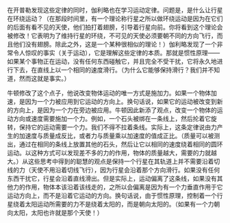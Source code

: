 在开普勒发现这些定律的同时，伽利略也在学习运动定律。问题是，是什么让行星在环绕运动？（在那段时间里，有一个理论称行星之所以做环绕运动是因为在它们的后面有看不见的天使，他们拍打着翅膀，引导着行星向前。你将看到这个理论会被修改！它表明为了维持行星的环绕，不可见的天使必须要朝不同的方向飞行，而且他们没有翅膀。除此之外，这是一个某种很相似的理论！）伽利略发现了一个非常令人惊叹的事实（关于运动），它是理解这些定律的本质。那就是惯性原理——如果某个事物正在运动，没有任何东西碰触它，并且完全不受干扰，它将永久地进行下去，在直线上以一个相同的速度滑行。（为什么它能够保持滑行？我们并不知道，然而这就是事实。）

牛顿修改了这个点子，他说改变物体运动的唯一方式是施加力。如果一个物体加速，是因为一个力被应用到它运动的方向上。换句话说，如果它的运动被改变到新的方向上，是因为一个力在旁边被应用。牛顿因此新添了观点，改变一个物体的运动方向或速度需要施加一个力。例如，一个石头被绑在一条线上，然后抡着它旋转，保持它的运动需要一个力。我们不得不拉着条线。实际上，这条定律说由力产生的加速度与质量成反比，或者力与质量乘以加速度的值成正比。（质量可以被测出，通过在相同的条线上放置其他的石头，然后让它以相同的速度绕着相同的圆环运动。以这种方式可以发现差不多的力的作用，物体的质量越大，需要的力就越大。）从这些思考中得到的聪慧的观点是保持一个行星在其轨道上并不需要沿着切线的力（天使不用沿着切线飞行），因为行星会沿着那个方向滑行。如果没有任何东西干扰它，行星会沿着直线滑出。但是实际上，运动偏离了这条线，如果没有其他力的作用，物体本该沿着该线走的，之所以会偏离是因为有一个力垂直作用于它运动方向上，而不是沿着它运动的方向。换句话说，由于惯性原理，控制着一个行星绕着太阳运动所需要的力不是绕着太阳的，而是朝向太阳的。（如果有一个力朝向太阳，太阳也许就是那个天使！）